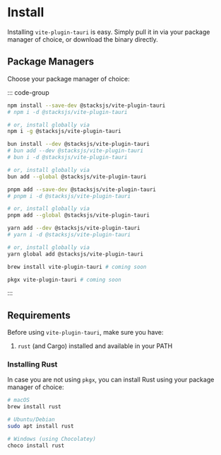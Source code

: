 # Install

Installing `vite-plugin-tauri` is easy. Simply pull it in via your package manager of choice, or download the binary directly.

## Package Managers

Choose your package manager of choice:

::: code-group

```sh [npm]
npm install --save-dev @stacksjs/vite-plugin-tauri
# npm i -d @stacksjs/vite-plugin-tauri

# or, install globally via
npm i -g @stacksjs/vite-plugin-tauri
```

```sh [bun]
bun install --dev @stacksjs/vite-plugin-tauri
# bun add --dev @stacksjs/vite-plugin-tauri
# bun i -d @stacksjs/vite-plugin-tauri

# or, install globally via
bun add --global @stacksjs/vite-plugin-tauri
```

```sh [pnpm]
pnpm add --save-dev @stacksjs/vite-plugin-tauri
# pnpm i -d @stacksjs/vite-plugin-tauri

# or, install globally via
pnpm add --global @stacksjs/vite-plugin-tauri
```

```sh [yarn]
yarn add --dev @stacksjs/vite-plugin-tauri
# yarn i -d @stacksjs/vite-plugin-tauri

# or, install globally via
yarn global add @stacksjs/vite-plugin-tauri
```

```sh [brew]
brew install vite-plugin-tauri # coming soon
```

```sh [pkgx]
pkgx vite-plugin-tauri # coming soon
```

:::

## Requirements

Before using `vite-plugin-tauri`, make sure you have:

1. `rust` (and Cargo) installed and available in your PATH

### Installing Rust

In case you are not using `pkgx`, you can install Rust using your package manager of choice:

```sh
# macOS
brew install rust

# Ubuntu/Debian
sudo apt install rust

# Windows (using Chocolatey)
choco install rust
```
